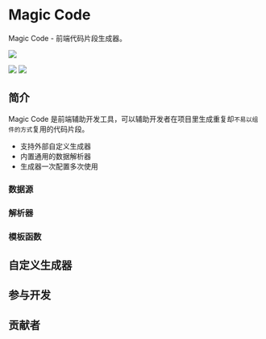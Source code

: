 # Magic Code
Magic Code - 前端代码片段生成器。

![](https://images.unsplash.com/photo-1503437313881-503a91226402?ixlib=rb-1.2.1&ixid=eyJhcHBfaWQiOjEyMDd9&auto=format&fit=crop&w=2089&q=80)

![](https://img.shields.io/badge/language-typescript-blue.svg)
![](https://img.shields.io/badge/language-electron-green.svg)

## 简介
Magic Code 是前端辅助开发工具，可以辅助开发者在项目里生成重复却`不易以组件的方式`复用的代码片段。

- 支持外部自定义生成器
- 内置通用的数据解析器
- 生成器一次配置多次使用

### 数据源

### 解析器

### 模板函数


## 自定义生成器

## 参与开发

## 贡献者
